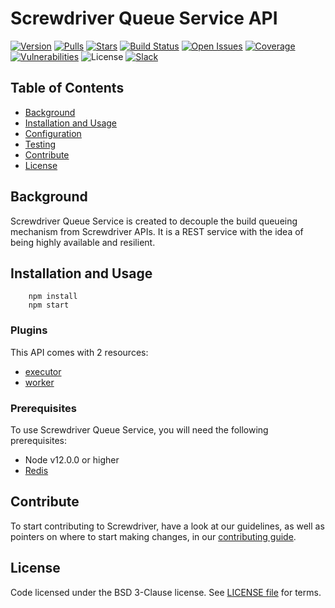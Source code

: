 # Screwdriver Queue Service API
[![Version][npm-image]][npm-url] [![Pulls][docker-pulls]][docker-url] [![Stars][docker-stars]][docker-url] [![Build Status][status-image]][status-url] [![Open Issues][issues-image]][issues-url] [![Coverage][cov-image]][cov-url] [![Vulnerabilities][vul-image]][vul-url] ![License][license-image] [![Slack][slack-image]][slack-url]

## Table of Contents

- [Background](#background)
- [Installation and Usage](#installation-and-usage)
- [Configuration](#configuration)
- [Testing](#testing)
- [Contribute](#contribute)
- [License](#license)

## Background

Screwdriver Queue Service is created to decouple the build queueing mechanism from Screwdriver APIs. It is a REST service with the idea of being highly available and resilient.

## Installation and Usage
```
    npm install
    npm start
```

### Plugins

This API comes with 2 resources:

 - [executor](plugins/executor/README.md)
 - [worker](plugins/worker/README.md)

### Prerequisites
To use Screwdriver Queue Service, you will need the following prerequisites:

- Node v12.0.0 or higher
- [Redis][redis-cli]

## Contribute
To start contributing to Screwdriver, have a look at our guidelines, as well as pointers on where to start making changes, in our [contributing guide](http://docs.screwdriver.cd/about/contributing).

## License

Code licensed under the BSD 3-Clause license. See [LICENSE file](https://github.com/screwdriver-cd/screwdriver/blob/master/LICENSE) for terms.

[npm-image]: https://img.shields.io/npm/v/screwdriver-queue-service.svg
[npm-url]: https://npmjs.org/package/screwdriver-queue-service
[cov-image]: https://coveralls.io/repos/github/screwdriver-cd/queue-service/badge.svg?branch=master
[cov-url]: https://coveralls.io/github/screwdriver-cd/queue-service?branch=master
[vul-image]: https://snyk.io/test/github/screwdriver-cd/queue-service.git/badge.svg
[vul-url]: https://snyk.io/test/github/screwdriver-cd/queue-service.git
[docker-pulls]: https://img.shields.io/docker/pulls/screwdrivercd/queue-service.svg
[docker-stars]: https://img.shields.io/docker/stars/screwdrivercd/queue-service.svg
[docker-url]: https://hub.docker.com/r/screwdrivercd/queue-service/
[license-image]: https://img.shields.io/npm/l/queue-service.svg
[issues-image]: https://img.shields.io/github/issues/screwdriver-cd/queue-service.svg
[issues-url]: https://github.com/screwdriver-cd/queue-service/issues
[status-image]: https://cd.screwdriver.cd/pipelines/1/badge
[status-url]: https://cd.screwdriver.cd/pipelines/1
[slack-image]: http://slack.screwdriver.cd/badge.svg
[slack-url]: http://slack.screwdriver.cd/
[docker-compose]: https://www.docker.com/products/docker-compose
[nomad]: https://www.hashicorp.com/products/nomad
[docker]: https://www.docker.com/products/docker
[kubectl]: https://kubernetes.io/docs/user-guide/kubectl-overview/
[redis-cli]: https://redis.io/
